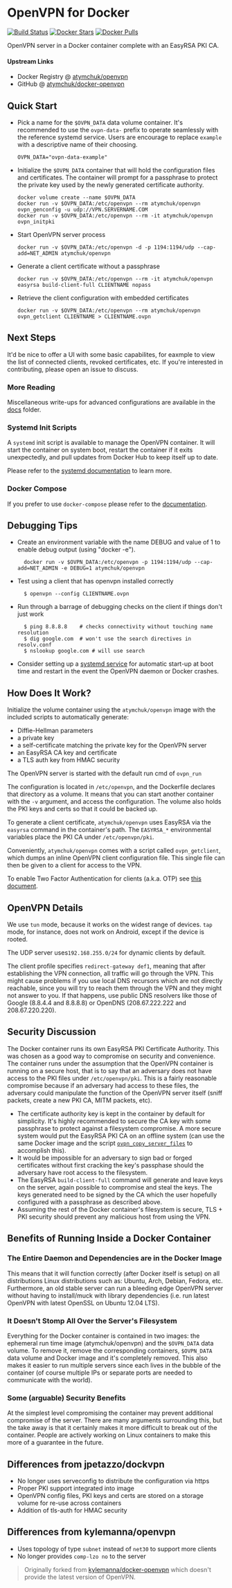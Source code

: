 # OpenVPN for Docker

[![Build Status](https://my.bearapps.io/api/badges/kinnairdclan/docker-openvpn/status.svg)](https://my.bearapps.io/kinnairdclan/docker-openvpn)
[![Docker Stars](https://img.shields.io/docker/stars/kinnairdclan/openvpn.svg)](https://hub.docker.com/r/kinnairdclan/docker-openvpn/)
[![Docker Pulls](https://img.shields.io/docker/pulls/kinnairdclan/openvpn.svg)](https://hub.docker.com/r/kinnairdclan/docker-openvpn/)

OpenVPN server in a Docker container complete with an EasyRSA PKI CA.

#### Upstream Links

- Docker Registry @ [atymchuk/openvpn](https://hub.docker.com/r/atymchuk/openvpn/)
- GitHub @ [atymchuk/docker-openvpn](https://github.com/atymchuk/docker-openvpn)

## Quick Start

- Pick a name for the `$OVPN_DATA` data volume container. It's recommended to
  use the `ovpn-data-` prefix to operate seamlessly with the reference systemd
  service. Users are encourage to replace `example` with a descriptive name of
  their choosing.

      OVPN_DATA="ovpn-data-example"

- Initialize the `$OVPN_DATA` container that will hold the configuration files
  and certificates. The container will prompt for a passphrase to protect the
  private key used by the newly generated certificate authority.

      docker volume create --name $OVPN_DATA
      docker run -v $OVPN_DATA:/etc/openvpn --rm atymchuk/openvpn ovpn_genconfig -u udp://VPN.SERVERNAME.COM
      docker run -v $OVPN_DATA:/etc/openvpn --rm -it atymchuk/openvpn ovpn_initpki

- Start OpenVPN server process

      docker run -v $OVPN_DATA:/etc/openvpn -d -p 1194:1194/udp --cap-add=NET_ADMIN atymchuk/openvpn

- Generate a client certificate without a passphrase

      docker run -v $OVPN_DATA:/etc/openvpn --rm -it atymchuk/openvpn easyrsa build-client-full CLIENTNAME nopass

- Retrieve the client configuration with embedded certificates

      docker run -v $OVPN_DATA:/etc/openvpn --rm atymchuk/openvpn ovpn_getclient CLIENTNAME > CLIENTNAME.ovpn

## Next Steps

It'd be nice to offer a UI with some basic capabilites, for eaxmple to view the list of connected clients, revoked
certificates, etc. If you're interested in contributing, please open an issue to discuss.

### More Reading

Miscellaneous write-ups for advanced configurations are available in the [docs](docs) folder.

### Systemd Init Scripts

A `systemd` init script is available to manage the OpenVPN container. It will
start the container on system boot, restart the container if it exits
unexpectedly, and pull updates from Docker Hub to keep itself up to date.

Please refer to the [systemd documentation](docs/systemd.md) to learn more.

### Docker Compose

If you prefer to use `docker-compose` please refer to the [documentation](docs/docker-compose.md).

## Debugging Tips

- Create an environment variable with the name DEBUG and value of 1 to enable debug output (using "docker -e").

        docker run -v $OVPN_DATA:/etc/openvpn -p 1194:1194/udp --cap-add=NET_ADMIN -e DEBUG=1 atymchuk/openvpn

- Test using a client that has openvpn installed correctly

        $ openvpn --config CLIENTNAME.ovpn

- Run through a barrage of debugging checks on the client if things don't just work

        $ ping 8.8.8.8    # checks connectivity without touching name resolution
        $ dig google.com  # won't use the search directives in resolv.conf
        $ nslookup google.com # will use search

- Consider setting up a [systemd service](/docs/systemd.md) for automatic
  start-up at boot time and restart in the event the OpenVPN daemon or Docker
  crashes.

## How Does It Work?

Initialize the volume container using the `atymchuk/openvpn` image with the
included scripts to automatically generate:

- Diffie-Hellman parameters
- a private key
- a self-certificate matching the private key for the OpenVPN server
- an EasyRSA CA key and certificate
- a TLS auth key from HMAC security

The OpenVPN server is started with the default run cmd of `ovpn_run`

The configuration is located in `/etc/openvpn`, and the Dockerfile
declares that directory as a volume. It means that you can start another
container with the `-v` argument, and access the configuration.
The volume also holds the PKI keys and certs so that it could be backed up.

To generate a client certificate, `atymchuk/openvpn` uses EasyRSA via the
`easyrsa` command in the container's path. The `EASYRSA_*` environmental
variables place the PKI CA under `/etc/openvpn/pki`.

Conveniently, `atymchuk/openvpn` comes with a script called `ovpn_getclient`,
which dumps an inline OpenVPN client configuration file. This single file can
then be given to a client for access to the VPN.

To enable Two Factor Authentication for clients (a.k.a. OTP) see [this document](/docs/otp.md).

## OpenVPN Details

We use `tun` mode, because it works on the widest range of devices.
`tap` mode, for instance, does not work on Android, except if the device
is rooted.

The UDP server uses`192.168.255.0/24` for dynamic clients by default.

The client profile specifies `redirect-gateway def1`, meaning that after
establishing the VPN connection, all traffic will go through the VPN.
This might cause problems if you use local DNS recursors which are not
directly reachable, since you will try to reach them through the VPN
and they might not answer to you. If that happens, use public DNS
resolvers like those of Google (8.8.4.4 and 8.8.8.8) or OpenDNS
(208.67.222.222 and 208.67.220.220).

## Security Discussion

The Docker container runs its own EasyRSA PKI Certificate Authority. This was
chosen as a good way to compromise on security and convenience. The container
runs under the assumption that the OpenVPN container is running on a secure
host, that is to say that an adversary does not have access to the PKI files
under `/etc/openvpn/pki`. This is a fairly reasonable compromise because if an
adversary had access to these files, the adversary could manipulate the
function of the OpenVPN server itself (sniff packets, create a new PKI CA, MITM
packets, etc).

- The certificate authority key is kept in the container by default for
  simplicity. It's highly recommended to secure the CA key with some
  passphrase to protect against a filesystem compromise. A more secure system
  would put the EasyRSA PKI CA on an offline system (can use the same Docker
  image and the script [`ovpn_copy_server_files`](/docs/paranoid.md) to accomplish this).
- It would be impossible for an adversary to sign bad or forged certificates
  without first cracking the key's passphase should the adversary have root
  access to the filesystem.
- The EasyRSA `build-client-full` command will generate and leave keys on the
  server, again possible to compromise and steal the keys. The keys generated
  need to be signed by the CA which the user hopefully configured with a passphrase
  as described above.
- Assuming the rest of the Docker container's filesystem is secure, TLS + PKI
  security should prevent any malicious host from using the VPN.

## Benefits of Running Inside a Docker Container

### The Entire Daemon and Dependencies are in the Docker Image

This means that it will function correctly (after Docker itself is setup) on
all distributions Linux distributions such as: Ubuntu, Arch, Debian, Fedora,
etc. Furthermore, an old stable server can run a bleeding edge OpenVPN server
without having to install/muck with library dependencies (i.e. run latest
OpenVPN with latest OpenSSL on Ubuntu 12.04 LTS).

### It Doesn't Stomp All Over the Server's Filesystem

Everything for the Docker container is contained in two images: the ephemeral
run time image (atymchuk/openvpn) and the `$OVPN_DATA` data volume. To remove
it, remove the corresponding containers, `$OVPN_DATA` data volume and Docker
image and it's completely removed. This also makes it easier to run multiple
servers since each lives in the bubble of the container (of course multiple IPs
or separate ports are needed to communicate with the world).

### Some (arguable) Security Benefits

At the simplest level compromising the container may prevent additional
compromise of the server. There are many arguments surrounding this, but the
take away is that it certainly makes it more difficult to break out of the
container. People are actively working on Linux containers to make this more
of a guarantee in the future.

## Differences from jpetazzo/dockvpn

- No longer uses serveconfig to distribute the configuration via https
- Proper PKI support integrated into image
- OpenVPN config files, PKI keys and certs are stored on a storage volume for re-use across containers
- Addition of tls-auth for HMAC security

## Differences from kylemanna/openvpn

- Uses topology of type `subnet` instead of `net30` to support more clients
- No longer provides `comp-lzo no` to the server

> Originally forked from [kylemanna/docker-openvpn](https://hub.docker.com/r/kylemanna/docker-openvpn/) which doesn't provide the latest version of OpenVPN.
